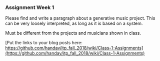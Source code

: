 ### Assignment Week 1

Please find and write a paragraph about a generative music project. This can be very loosely interpreted, as long as it is based on a system. 

Must be different from the projects and musicians shown in class.  

[Put the links to your blog posts here: https://github.com/handav/itp_fall_2018/wiki/Class-1-Assignments](https://github.com/handav/itp_fall_2018/wiki/Class-1-Assignments)